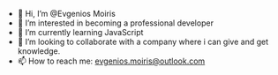 - 👋 Hi, I’m @Evgenios Moiris
- 👀 I’m interested in becoming a professional developer
- 🌱 I’m currently learning JavaScript
- 💞️ I’m looking to collaborate with a company where i can give and get knowledge.
- 📫 How to reach me: evgenios.moiris@outlook.com

<!---
EvgeniosMoiris/EvgeniosMoiris is a ✨ special ✨ repository because its `README.md` (this file) appears on your GitHub profile.
You can click the Preview link to take a look at your changes.
--->
